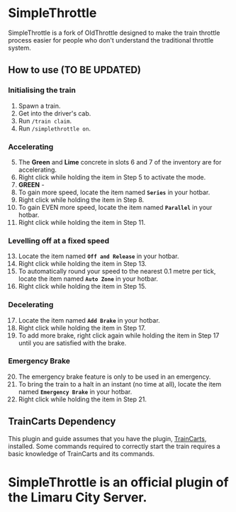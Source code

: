# SimpleThrottle
SimpleThrottle is a fork of OldThrottle designed to make the train throttle process easier for people who don't understand the traditional throttle system.

## How to use (TO BE UPDATED)

### Initialising the train
1. Spawn a train.
2. Get into the driver's cab.
3. Run `/train claim`.
4. Run `/simplethrottle on`.

### Accelerating
5. The **Green** and **Lime** concrete in slots 6 and 7 of the inventory are for accelerating.
6. Right click while holding the item in Step 5 to activate the mode.
7. **GREEN** - 
9. To gain more speed, locate the item named **`Series`** in your hotbar.
10. Right click while holding the item in Step 8.
11. To gain EVEN more speed, locate the item named **`Parallel`** in your hotbar.
12. Right click while holding the item in Step 11.

### Levelling off at a fixed speed
13. Locate the item named **`Off and Release`** in your hotbar.
14. Right click while holding the item in Step 13.
15. To automatically round your speed to the nearest 0.1 metre per tick, locate the item named **`Auto Zone`** in your hotbar.
16. Right click while holding the item in Step 15.

### Decelerating
17. Locate the item named **`Add Brake`** in your hotbar.
18. Right click while holding the item in Step 17.
19. To add more brake, right click again while holding the item in Step 17 until you are satisfied with the brake.

### Emergency Brake
20. The emergency brake feature is only to be used in an emergency.
21. To bring the train to a halt in an instant (no time at all), locate the item named **`Emergency Brake`** in your hotbar.
22. Right click while holding the item in Step 21.

## TrainCarts Dependency
This plugin and guide assumes that you have the plugin, [TrainCarts](https://www.spigotmc.org/resources/traincarts.39592/), installed. Some commands required to correctly start the train requires a basic knowledge of TrainCarts and its commands.

# SimpleThrottle is an official plugin of the Limaru City Server.
